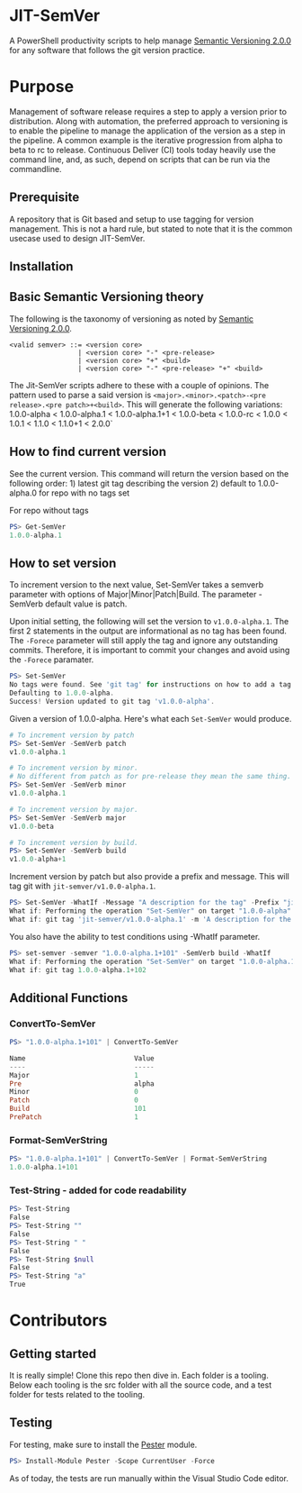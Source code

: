 # JIT-SemVer
A PowerShell productivity scripts to help manage [Semantic Versioning 2.0.0](https://semver.org/) for any software that follows the git version practice.

# Purpose 
Management of software release requires a step to apply a version prior to distribution. Along with automation, the preferred approach to versioning is to enable the pipeline to manage the application of the version as a step in the pipeline. A common example is the iterative progression from alpha to beta to rc to release. Continuous Deliver (CI) tools today heavily use the command line, and, as such, depend on scripts that can be run via the commandline. 

## Prerequisite
A repository that is Git based and setup to use tagging for version management. This is not a hard rule, but stated to note that it is the common usecase used to design JIT-SemVer.

## Installation

## Basic Semantic Versioning theory
The following is the taxonomy of versioning as noted by [Semantic Versioning 2.0.0](https://semver.org/). 
```
<valid semver> ::= <version core>
                 | <version core> "-" <pre-release>
                 | <version core> "+" <build>
                 | <version core> "-" <pre-release> "+" <build>
```

The Jit-SemVer scripts adhere to these with a couple of opinions. The pattern used to parse a said version is `<major>.<minor>.<patch>-<pre release>.<pre patch>+<build>`. This will generate the following variations: 1.0.0-alpha < 1.0.0-alpha.1 < 1.0.0-alpha.1+1 < 1.0.0-beta < 1.0.0-rc < 1.0.0 < 1.0.1 < 1.1.0 < 1.1.0+1 < 2.0.0`

## How to find current version
See the current version. This command will return the version based on the following order: 1) latest git tag describing the version 2) default to 1.0.0-alpha.0 for repo with no tags set

For repo without tags
```powershell
PS> Get-SemVer
1.0.0-alpha.1
```

## How to set version
To increment version to the next value, Set-SemVer takes a semverb parameter with options of Major|Minor|Patch|Build. The parameter -SemVerb default value is patch.

Upon initial setting, the following will set the version to `v1.0.0-alpha.1`. The first 2 statements in the output are informational as no tag has been found. The `-Forece` parameter will still apply the tag and ignore any outstanding commits. Therefore, it is important to commit your changes and avoid using the `-Forece` paramater.

```powershell
PS> Set-SemVer        
No tags were found. See 'git tag' for instructions on how to add a tag.
Defaulting to 1.0.0-alpha.
Success! Version updated to git tag 'v1.0.0-alpha'.
```

Given a version of 1.0.0-alpha. Here's what each `Set-SemVer` would produce. 

```powershell
# To increment version by patch
PS> Set-SemVer -SemVerb patch
v1.0.0-alpha.1

# To increment version by minor.
# No different from patch as for pre-release they mean the same thing.
PS> Set-SemVer -SemVerb minor
v1.0.0-alpha.1

# To increment version by major.
PS> Set-SemVer -SemVerb major
v1.0.0-beta

# To increment version by build.
PS> Set-SemVer -SemVerb build
v1.0.0-alpha+1
```

Increment version by patch but also provide a prefix and message. This will tag git with `jit-semver/v1.0.0-alpha.1`.
```powershell
PS> Set-SemVer -WhatIf -Message "A description for the tag" -Prefix "jit-semver/"
What if: Performing the operation "Set-SemVer" on target "1.0.0-alpha".
What if: git tag 'jit-semver/v1.0.0-alpha.1' -m 'A description for the tag'
```

You also have the ability to test conditions using -WhatIf parameter.
```powershell
PS> set-semver -semver "1.0.0-alpha.1+101" -SemVerb build -WhatIf                                         
What if: Performing the operation "Set-SemVer" on target "1.0.0-alpha.1+101".
What if: git tag 1.0.0-alpha.1+102
```

## Additional Functions

### ConvertTo-SemVer
```powershell
PS> "1.0.0-alpha.1+101" | ConvertTo-SemVer 

Name                           Value
----                           -----
Major                          1
Pre                            alpha
Minor                          0
Patch                          0
Build                          101
PrePatch                       1
```

### Format-SemVerString
```powershell
PS> "1.0.0-alpha.1+101" | ConvertTo-SemVer | Format-SemVerString
1.0.0-alpha.1+101
```

### Test-String - added for code readability
```powershell
PS> Test-String
False
PS> Test-String ""
False
PS> Test-String " "
False
PS> Test-String $null
False
PS> Test-String "a"  
True
```

# Contributors
## Getting started
It is really simple! Clone this repo then dive in. Each folder is a tooling. Below each tooling is the src folder with all the source code, and a test folder for tests related to the tooling.

## Testing
For testing, make sure to install the [Pester](https://github.com/pester/Pester) module.
```powershell
PS> Install-Module Pester -Scope CurrentUser -Force
```

As of today, the tests are run manually within the Visual Studio Code editor.
